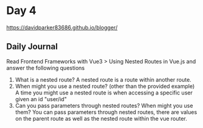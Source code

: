 # Day 4
https://davidparker83686.github.io/blogger/
## Daily Journal
Read Frontend Frameworks with Vue3 > Using Nested Routes in Vue.js and answer the following questions
1. What is a nested route?
A nested route is a route within another route.
2. When might you use a nested route? (other than the provided example)
A time you might use a nested route is when accessing a specific user given an id "user/id"
3. Can you pass parameters through nested routes? When might you use them?
You can pass parameters through nested routes, there are values on the parent route as well as the nested route within the vue router.